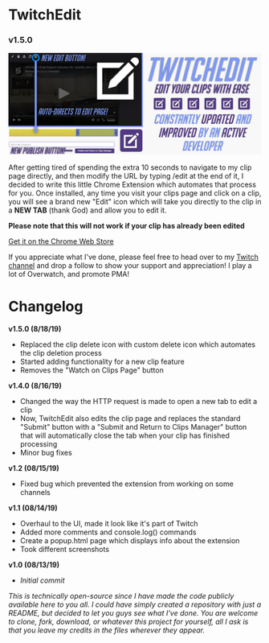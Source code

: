 # TwitchEdit
### v1.5.0

![TwitchEdit](resources/misc/images/MarqueePromo.jpg)

After getting tired of spending the extra 10 seconds to navigate to my clip page directly, and then modify the URL by typing /edit at the end of it, I decided to write this little Chrome Extension which automates that process for you.  Once installed, any time you visit your clips page and click on a clip, you will see a brand new "Edit" icon which will take you directly to the clip in a **NEW TAB** (thank God) and allow you to edit it.

**Please note that this will not work if your clip has already been edited**

[Get it on the Chrome Web Store](https://chrome.google.com/webstore/detail/dechjnpdlchkchhgjnakdifhkdlhloob/publish-accepted?authuser=0&hl=en)

If you appreciate what I've done, please feel free to head over to my [Twitch channel](https://twitch.tv/ShermanZero) and drop a follow to show your support and appreciation!  I play a lot of Overwatch, and promote PMA!

# Changelog

**v1.5.0 (8/18/19)**
- Replaced the clip delete icon with custom delete icon which automates the clip deletion process
- Started adding functionality for a new clip feature
- Removes the "Watch on Clips Page" button

**v1.4.0 (8/16/19)**
- Changed the way the HTTP request is made to open a new tab to edit a clip
- Now, TwitchEdit also edits the clip page and replaces the standard "Submit" button with a "Submit and Return to Clips Manager" button that will automatically close the tab when your clip has finished processing
- Minor bug fixes

**v1.2 (08/15/19)**
- Fixed bug which prevented the extension from working on some channels

**v1.1 (08/14/19)**
- Overhaul to the UI, made it look like it's part of Twitch
- Added more comments and console.log() commands
- Create a popup.html page which displays info about the extension
- Took different screenshots

**v1.0 (08/13/19)**
- *Initial commit*

*This is technically open-source since I have made the code publicly available here to you all.  I could have simply created a repository with just a README, but decided to let you guys see what I've done.  You are welcome to clone, fork, download, or whatever this project for yourself, all I ask is that you leave my credits in the files wherever they appear.*
